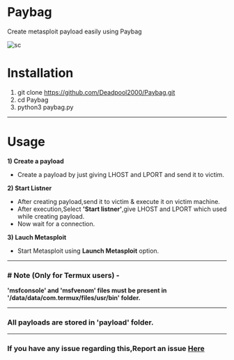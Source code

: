 # Paybag

Create metasploit payload easily using Paybag


![sc](https://user-images.githubusercontent.com/32305505/57197041-11677280-6f80-11e9-88f2-0a97ed4aaec8.png)

# Installation
1) git clone https://github.com/Deadpool2000/Paybag.git
2) cd Paybag
3) python3 paybag.py

---------------------------------------------------------------------------------------------------------------

# Usage
**1) Create a payload**
- Create a payload by just giving LHOST and LPORT and send it to victim.

**2) Start Listner**
- After creating payload,send it to victim & execute it on victim machine.
- After execution,Select **'Start listner'**,give LHOST and LPORT which used while creating payload.
- Now wait for a connection.

**3) Lauch Metasploit**
- Start Metasploit using **Launch Metasploit** option.

-----------------------------------------------------------------------------------------------------------------

### # Note (Only for Termux users) -

**'msfconsole' and 'msfvenom' files must be present in '/data/data/com.termux/files/usr/bin' folder.**

------------------------------------------------------------------------------------------------------------------

### All payloads are stored in 'payload' folder.

------------------------------------------------------------------------------------------------------------------

### If you have any issue regarding this,Report an issue [Here](https://github.com/Deadpool2000/portkali/issues)
